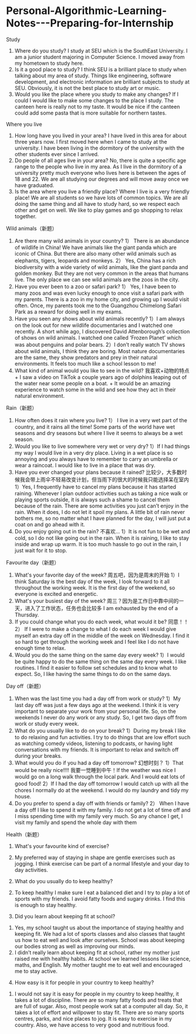 # Personal-Algorithmic-Learning-Notes---Preparing-for-Internship
Study 
1.	Where do you study? 
I study at SEU which is the SouthEast University. I am a junior student majoring in Computer Science. I moved away from my hometown to study here.
2.	Is it a good place to study? 
I think SEU is a brilliant place to study when talking about my area of study. Things like engineering, software development, and electronic information are brilliant subjects to study at SEU. Obviously, it is not the best place to study art or music. 
3.	Would you like the place where you study to make any changes? 
If I could I would like to make some changes to the place I study. The canteen here is really not to my taste. It would be nice if the canteen could add some pasta that is more suitable for northern tastes.


Where you live
1. How long have you lived in your area?
I have lived in this area for about three years now. I first moved here when I came to study at the university. I have been living in the dormitory of the university with the other students ever since I arrived. 
2. Do people of all ages live in your area? 
No, there is quite a specific age range to the people who live in my area. As I live in the dormitory of a university pretty much everyone who lives here is between the ages of 18 and 22. We are all studying our degrees and will move away once we have graduated. 
3. Is the area where you live a friendly place? 
Where I live is a very friendly place! We are all students so we have lots of common topics. We are all doing the same thing and all have to study hard, so we respect each other and get on well. We like to play games and go shopping to relax together.


Wild animals（新题） 
1. Are there many wild animals in your country? 
1） There is an abundance of wildlife in China! We have animals like the giant panda which are iconic of China. But there are also many other wild animals such as elephants, tigers, leopards and monkeys.
2） Yes, China has a rich biodiversity with a wide variety of wild animals, like the giant panda and golden monkey. But they are not very common in the areas that humans live. The only place we can see wild animals are the zoos in the city. 
2. Have you ever been to a zoo or safari park? 
1） Yes, I have been to many zoos and was even lucky enough to once visit a safari park with my parents. There is a zoo in my home city, and growing up I would visit often. Once, my parents took me to the Guangzhou Chimelong Safari Park as a reward for doing well in my exams. 
3. Have you seen any shows about wild animals recently? 
1）I am always on the look out for new wildlife documentaries and I watched one recently. A short while ago, I discovered David Attenborough’s collection of shows on wild animals. I watched one called ‘Frozen Planet’ which was about penguins and polar bears. 
2）I don’t really watch TV shows about wild animals, I think they are boring. Most nature documentaries are the same, they show predators and prey in their natural environments. It feels too much like a school lesson to me! 
4. What kind of animal would you like to see in the wild? 
我喜欢+动物的特点+ I saw a video on TikTok a couple years ago of dolphins leaping out of the water near some people on a boat. + It would be an amazing experience to watch some in the wild and see how they act in their natural environment. 

Rain（新题） 
1. How often does it rain where you live? 
1） I live in a very wet part of the country, and it rains all the time! Some parts of the world have wet seasons and dry seasons but where I live it seems to always be a wet season. 
2. Would you like to live somewhere very wet or very dry? 
1）If I had things my way I would live in a very dry place. Living in a wet place is so annoying and you always have to remember to carry an umbrella or wear a raincoat. I would like to live in a place that was dry. 
3. Have you ever changed your plans because it rained? 比较少，大多数时候我会带上雨伞不轻易改变计划，但当雨下的很大的时候我只能选择呆在室内
1）Yes, I frequently have to cancel my plans because it has started raining. Whenever I plan outdoor activities such as taking a nice walk or playing sports outside, it is always such a shame to cancel them because of the rain. There are some activities you just can’t enjoy in the rain. 
When it does, I do not let it spoil my plans. A little bit of rain never bothers me, so no matter what I have planned for the day, I will just put a coat on and go ahead with it. 
4. Do you enjoy going out in the rain? 不喜欢…
1）It is not fun to be wet and cold, so I do not like going out in the rain. When it is raining, I like to stay inside and wrap up warm. It is too much hassle to go out in the rain, I just wait for it to stop. 


Favourite day（新题） 
1. What's your favorite day of the week? 周五吧，因为是周末的开始
1）I think Saturday is the best day of the week, I look forward to it all throughout the working week. It is the first day of the weekend, so everyone is excited and energetic. 
2. What's your busiest day of the week? 周三？因为是工作日中靠中间的一天，进入了工作状态，任务也会比较多
I am exhausted by the end of a Thursday. 
3. If you could change what you do each week, what would it be? 同意！！
2） If I were to make a change to what I do each week I would give myself an extra day off in the middle of the week on Wednesday. I find it so hard to get through the working week and I feel like I do not have enough time to relax. 
4. Would you do the same thing on the same day every week? 
1）I would be quite happy to do the same thing on the same day every week. I like routines. I find it easier to follow set schedules and to know what to expect. So, I like having the same things to do on the same days. 


Day off（新题） 
1. When was the last time you had a day off from work or study? 
1）My last day off was just a few days ago at the weekend. I think it is very important to separate your work from your personal life. So, on the weekends I never do any work or any study. So, I get two days off from work or study every week. 
2. What do you usually like to do on your break? 
1）During my break I like to do relaxing and fun activities. I try to do things that are low effort such as watching comedy videos, listening to podcasts, or having light conversations with my friends. It is important to relax and switch off during your breaks. 
3. What would you do if you had a day off tomorrow? 幻想时刻？
1）That would be really nice!!!! 我要一觉睡到中午！If the weather was nice I would go on a long walk through the local park. And I would eat lots of good food! 
2）If I had the day off tomorrow I would catch up with all the chores I normally do at the weekend. I would do my laundry and tidy my house. 
4. Do you prefer to spend a day off with friends or family? 
2） When I have a day off I like to spend it with my family. I do not get a lot of time off and I miss spending time with my family very much. So any chance I get, I visit my family and spend the whole day with them


Health（新题） 
1. What's your favourite kind of exercise? 
2) My preferred way of staying in shape are gentle exercises such as jogging. I think exercise can be part of a normal lifestyle and your day to day activities. 
2. What do you usually do to keep healthy? 
2) To keep healthy I make sure I eat a balanced diet and I try to play a lot of sports with my friends. I avoid fatty foods and sugary drinks. I find this is enough to stay healthy. 
3. Did you learn about keeping fit at school? 
1) Yes, my school taught us about the importance of staying healthy and keeping fit. We had a lot of sports classes and also classes that taught us how to eat well and look after ourselves. School was about keeping our bodies strong as well as improving our minds. 
2) I didn’t really learn about keeping fit at school, rather my mother just raised me with healthy habits. At school we learned lessons like science, maths, and English. My mother taught me to eat well and encouraged me to stay active. 
4. How easy is it for people in your country to keep healthy? 
1) I would not say it is easy for people in my country to keep healthy, it takes a lot of discipline. There are so many fatty foods and treats that are full of sugar. Also, most people work sat at a computer all day. So, it takes a lot of effort and willpower to stay fit. 
There are so many sports centres, parks, and nice places to jog. It is easy to exercise in my country. Also, we have access to very good and nutritious food.
